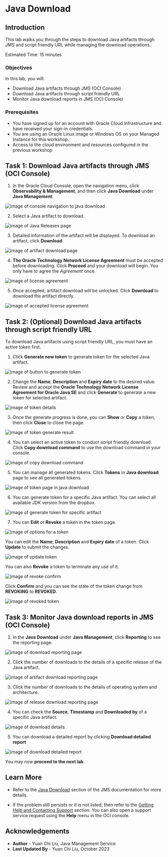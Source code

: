 # Java Download

## Introduction

This lab walks you through the steps to download Java artifacts through JMS and script friendly URL while managing the download operations.

Estimated Time: 15 minutes

### Objectives

In this lab, you will:

* Download Java artifacts through JMS (OCI Console)
* Download Java artifacts through script friendly URL
* Monitor Java download reports in JMS (OCI Console)

### Prerequisites

* You have signed up for an account with Oracle Cloud Infrastructure and have received your sign-in credentials. 
* You are using an Oracle Linux image or Windows OS on your Managed Instance for this workshop. 
* Access to the cloud environment and resources configured in the previous workshop

## Task 1: Download Java artifacts through JMS (OCI Console)

1. In the Oracle Cloud Console, open the navigation menu, click **Observability & Management**, and then click **Java Download** under **Java Management**.

  ![image of console navigation to java download](images/console-navigation-java-download.png)

2. Select a Java artifact to download.

  ![image of Java Releases page](images/java-releases-page.png)

3. Detailed information of the artifact will be displayed. To download an artifact, click **Download**

  ![image of artifact download page](images/artifact-download-page.png)

4. **The Oracle Technology Network License Agreement** must be accepted before downloading. Click **Proceed** and your download will begin. You only have to agree the _Agreement_ once.

  ![image of license agreement](images/oracle-license-agreement.png)
  
5. Once accepted, artifact download will be unlocked. Click **Download** to download the artifact directly.

  ![image of accepted license agreement](images/accepted-oracle-license-agreement.png)

## Task 2: (Optional) Download Java artifacts through script friendly URL

To download Java artifacts using script friendly URL, you must have an active token first.

1. Click **Generate new token** to generate token for the selected Java artifact.

  ![image of button to generate token](images/button-to-generate-token.png)
  
2. Change the **Name**, **Description** and **Expiry date** to the desired value. Review and accept the **Oracle Technology Network License Agreement for Oracle Java SE** and click **Generate** to generate a new token for selected artifact.

  ![image of token details](images/generate-token.png)
  
3. Once the generate progress is done, you can **Show** or **Copy** a token, then click **Close** to close the page.

  ![image of token generate result](images/generate-token-result.png)
  
4. You can select an active token to conduct script friendly download. Click **Copy download command** to use the download command in your console.

  ![image of copy download command](images/copy-download-command.png)
  
5. You can manage all generated tokens. Click **Tokens** in **Java download** page to see all generated tokens.

  ![image of token page in java download](images/tokens-page.png)

6. You can generate token for a specific Java artifact. You can select all available JDK version from the dropbox.

  ![image of generate token for specific artifact](images/generate-token-for-specific-artifact.png)

7. You can **Edit** or **Revoke** a token in the token page.

  ![image of options for a token](images/options-for-token.png)
  
You can edit the **Name**, **Description** and **Expiry date** of a token. Click **Update** to submit the changes.

  ![image of update token](images/update-token.png)
  
You can also **Revoke** a token to terminate any use of it. 

  ![image of revoke confirm](images/confirm-token-revoke.png)

Click **Confirm** and you can see the state of the token change from **REVOKING** to **REVOKED**.

  ![image of revoked token](images/revoked-token.png)
  
## Task 3: Monitor Java download reports in JMS (OCI Console)

1. In the **Java Download** under **Java Management**, click **Reporting** to see the reporting page.

  ![image of download reporting page](images/reporting-page.png)

2. Click the number of downloads to the details of a specific release of the Java artifact.

  ![image of artifact download reporting page](images/reporting-by-release.png)

3. Click the number of downloads to the details of operating system and architecture.

 ![image of release download reporting page](images/reporting-by-os.png)

4. You can check the **Source**, **Timestamp** and **Downloaded by** of a specific Java artifact.

  ![image of download details](images/reporting-details.png)
  
5. You can download a detailed report by clicking **Download detailed report**

  ![image of download detailed report](images/report-download.png)

You may now **proceed to the next lab**.

## Learn More

* Refer to the [Java Download](https://docs.oracle.com/en-us/iaas/jms/doc/java-download.html) section of the JMS documentation for more details.

* If the problem still persists or it is not listed, then refer to the [Getting Help and Contacting Support](https://docs.oracle.com/en-us/iaas/Content/GSG/Tasks/contactingsupport.htm) section. You can also open a support service request using the **Help** menu in the OCI console.

## Acknowledgements

* **Author** - Yuan Chi Liu, Java Management Service
* **Last Updated By** - Yuan Chi Liu, October 2023
